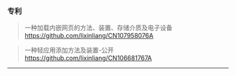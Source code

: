 ### 专利

> 一种加载内嵌网页的方法、装置、存储介质及电子设备 https://github.com/lixinliang/CN107958076A

> 一种轻应用添加方法及装置-公开 https://github.com/lixinliang/CN106681767A

---
